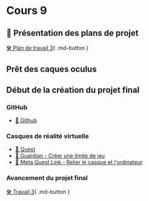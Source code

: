 # Cours 9
## 🚨 Présentation des plans de projet
[🛠️ Plan de travail 3](./consignes/plandetravail.md){ .md-button } 


## Prêt des caques oculus


## Début de la création du projet final

### GitHub
- [📝 Github](./unity/github.md)  

### Casques de réalité virtuelle
- [📝 Quest](./unity/quest.md)
- [📝 Guardian - Créer une limite de jeu](./unity/guardian.md)
- [📝 Meta Quest Link - Relier le casque et l'ordinateur](./unity/meta_quest_link.md)

### Avancement du projet final
[🛠️ Travail 3](./travaux/travail3.md){ .md-button } 

